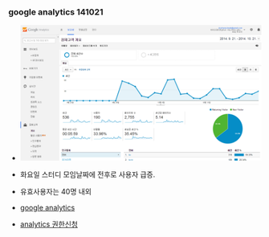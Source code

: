 
### google analytics 141021
- ![google analytics](/doc/img/analytics141021.png)

- 화요일 스터디 모임날짜에 전후로 사용자 급증.
- 유효사용자는 40명 내외
- [google analytics](http://goo.gl/dyNTkl)
- [analytics 권한신청](/doc/analytics_admin.md)

